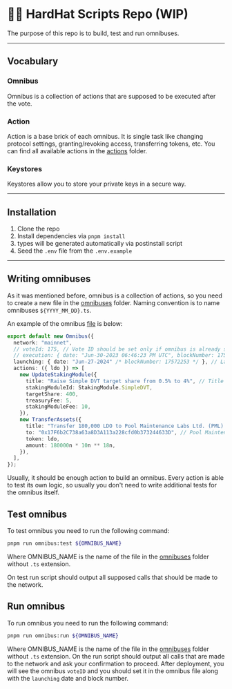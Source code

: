 # 👷🏼 HardHat Scripts Repo (WIP)

The purpose of this repo is to build, test and run omnibuses.

---

## Vocabulary

### Omnibus

Omnibus is a collection of actions that are supposed to be executed after the vote.

### Action

Action is a base brick of each omnibus.
It is single task like changing protocol settings, granting/revoking access, transferring tokens, etc.
You can find all available actions in the [actions](./src/omnibuses/actions) folder.

### Keystores

Keystores allow you to store your private keys in a secure way.

---

## Installation

1. Clone the repo
2. Install dependencies via `pnpm install`
3. types will be generated automatically via postinstall script
4. Seed the `.env` file from the `.env.example`

---

## Writing omnibuses

As it was mentioned before, omnibus is a collection of actions, so you need to create a new file in the [omnibuses](./src/omnibuses) folder.
Naming convention is to name omnibuses `${YYYY_MM_DD}.ts`.

An example of the omnibus [file](./omnibuses/_demo_omnibus.ts) is below:

```typescript
export default new Omnibus({
  network: "mainnet",
  // voteId: 175, // Vote ID should be set only if omnibus is already started
  // execution: { date: "Jun-30-2023 06:46:23 PM UTC", blockNumber: 17593962 }, // Execution date should be set only if vote is passed and omnibus is already executed
  launching: { date: "Jun-27-2024" /* blockNumber: 17572253 */ }, // Launching block number should be set only if omnibus is already launched.
  actions: ({ ldo }) => [
    new UpdateStakingModule({
      title: "Raise Simple DVT target share from 0.5% to 4%", // Title is always required
      stakingModuleId: StakingModule.SimpleDVT,
      targetShare: 400,
      treasuryFee: 5,
      stakingModuleFee: 10,
    }),
    new TransferAssets({
      title: "Transfer 180,000 LDO to Pool Maintenance Labs Ltd. (PML) multisig", // Title is always required
      to: "0x17F6b2C738a63a8D3A113a228cfd0b373244633D", // Pool Maintenance Labs Ltd. (PML) multisig
      token: ldo,
      amount: 180000n * 10n ** 18n,
    }),
  ],
});
```

Usually, it should be enough action to build an omnibus. Every action is able to test its own logic,
so usually you don't need to write additional tests for the omnibus itself.

## Test omnibus

To test omnibus you need to run the following command:

```bash
pnpm run omnibus:test ${OMNIBUS_NAME}
```

Where OMNIBUS_NAME is the name of the file in the [omnibuses](./src/omnibuses) folder without `.ts` extension.

On test run script should output all supposed calls that should be made to the network.

## Run omnibus

To run omnibus you need to run the following command:

```bash
pnpm run omnibus:run ${OMNIBUS_NAME}
```

Where OMNIBUS_NAME is the name of the file in the [omnibuses](./src/omnibuses) folder without `.ts` extension.
On the run script should output all calls that are made to the network and ask your confirmation to proceed.
After deployment, you will see the omnibus `voteID` and you should set it in the omnibus file along with the `launching` date and block number.
